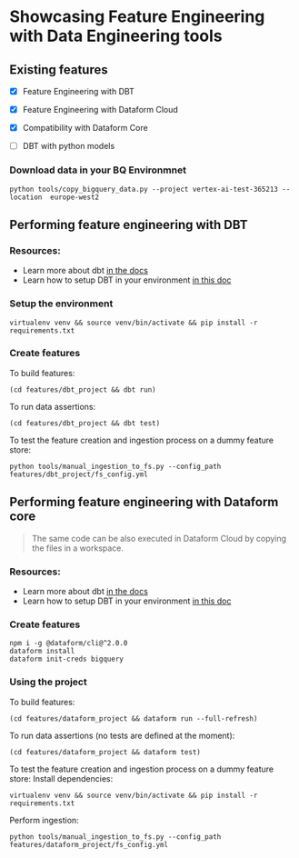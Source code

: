 # Showcasing Feature Engineering with Data Engineering tools

## Existing features
- [x] Feature Engineering with DBT
- [x] Feature Engineering with Dataform Cloud
- [x] Compatibility with Dataform Core
- [ ] DBT with python models


### Download data in your BQ Environmnet
```commandline
python tools/copy_bigquery_data.py --project vertex-ai-test-365213 --location  europe-west2   
```

## Performing feature engineering with DBT
### Resources:
- Learn more about dbt [in the docs](https://docs.getdbt.com/docs/introduction)
- Learn how to setup DBT in your environment [in this doc](https://docs.getdbt.com/reference/warehouse-setups/bigquery-setup)

### Setup the environment
```commandline
virtualenv venv && source venv/bin/activate && pip install -r requirements.txt
```

### Create features

To build features:
```commandline
(cd features/dbt_project && dbt run)
```
To run data assertions:
```commandline
(cd features/dbt_project && dbt test)
```

To test the feature creation and ingestion process on a dummy feature store:
```commandline
python tools/manual_ingestion_to_fs.py --config_path features/dbt_project/fs_config.yml
```

## Performing feature engineering with Dataform core

> The same code can be also executed in Dataform Cloud by copying the files in a workspace. 

### Resources:
- Learn more about dbt [in the docs](https://docs.getdbt.com/docs/introduction)
- Learn how to setup DBT in your environment [in this doc](https://docs.getdbt.com/reference/warehouse-setups/bigquery-setup)

### Create features
```commandline
npm i -g @dataform/cli@^2.0.0 
dataform install
dataform init-creds bigquery
```

### Using the project

To build features:
```commandline
(cd features/dataform_project && dataform run --full-refresh)
```
To run data assertions (no tests are defined at the moment):
```commandline
(cd features/dataform_project && dataform test)
```

To test the feature creation and ingestion process on a dummy feature store:
Install dependencies:
```commandline
virtualenv venv && source venv/bin/activate && pip install -r requirements.txt
```
Perform ingestion:
```commandline
python tools/manual_ingestion_to_fs.py --config_path features/dataform_project/fs_config.yml
```

